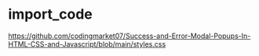 # import_code

https://github.com/codingmarket07/Success-and-Error-Modal-Popups-In-HTML-CSS-and-Javascript/blob/main/styles.css
